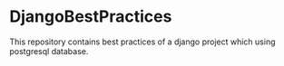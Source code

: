 # DjangoBestPractices
This repository contains best practices of a django project which using postgresql database.
